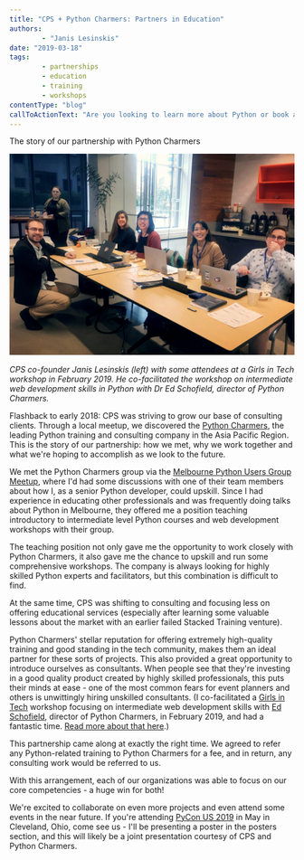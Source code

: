 ```yaml
---
title: "CPS + Python Charmers: Partners in Education"
authors: 
        - "Janis Lesinskis"
date: "2019-03-18"
tags: 
        - partnerships
        - education
        - training
        - workshops
contentType: "blog"
callToActionText: "Are you looking to learn more about Python or book a workshop for your team? We offer an integrated mix of consulting and training. Fill in the form below with some details and one of our Python experts will get back to you."
---
```


The story of our partnership with Python Charmers

<!-- end excerpt --> 

![CPS co-founder Janis Lesinskis (left) with some attendees at a Girls in Tech workshop in February 2019. He co-facilitated the workshop on intermediate web development skills in Python with Dr Ed Schofield, director of Python Charmers.](Janis-Girls-in-Tech-San-Francisco-2019.jpg)

*CPS co-founder Janis Lesinskis (left) with some attendees at a Girls in Tech workshop in February 2019. He co-facilitated the workshop on intermediate web development skills in Python with Dr Ed Schofield, director of Python Charmers.*



Flashback to early 2018: CPS was striving to grow our base of consulting clients. Through a local meetup, we discovered the [Python Charmers](https://pythoncharmers.com/), the leading Python training and consulting company in the Asia Pacific Region. This is the story of our partnership: how we met, why we work together and what we're hoping to accomplish as we look to the future. 

We met the Python Charmers group via the [Melbourne Python Users Group Meetup](https://www.meetup.com/Melbourne-Python-Meetup-Group/), where I'd had some discussions with one of their team members about how I, as a senior Python developer, could upskill. Since I had experience in educating other professionals and was frequently doing talks about Python in Melbourne, they offered me a position teaching introductory to intermediate level Python courses and web development workshops with their group. 

The teaching position not only gave me the opportunity to work closely with Python Charmers, it also gave me the chance to upskill and run some comprehensive workshops. The company is always looking for highly skilled Python experts and facilitators, but this combination is difficult to find. 

At the same time, CPS was shifting to consulting and focusing less on offering educational services (especially after learning some valuable lessons about the market with an earlier failed Stacked Training venture). 

Python Charmers' stellar reputation for offering extremely high-quality training and good standing in the tech community, makes them an ideal partner for these sorts of projects. This also provided a great opportunity to introduce ourselves as consultants. When people see that they're investing in a good quality product created by highly skilled professionals, this puts their minds at ease - one of the most common fears for event planners and others is unwittingly hiring unskilled consultants. (I co-facilitated a [Girls in Tech](https://girlsintech.org/) workshop focusing on intermediate web development skills with [Ed Schofield](https://www.linkedin.com/in/edschofield0/), director of Python Charmers, in February 2019, and had a fantastic time. [Read more about that here](https://www.lesinskis.com/GIT_workshop_San_Francisco_February_2019.html).)

This partnership came along at exactly the right time. We agreed to refer any Python-related training to Python Charmers for a fee, and in return, any consulting work would be referred to us.

With this arrangement, each of our organizations was able to focus on our core competencies - a huge win for both! 

We're excited to collaborate on even more projects and even attend some events in the near future. If you're attending [PyCon US 2019](https://us.pycon.org/2019/) in May in Cleveland, Ohio, come see us - I'll be presenting a poster in the posters section, and this will likely be a joint presentation courtesy of CPS and Python Charmers. 

